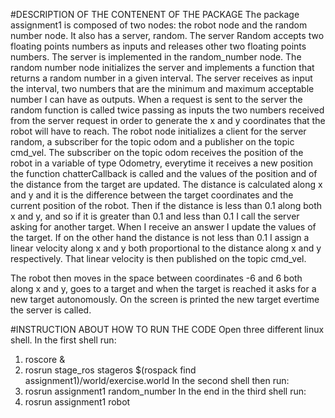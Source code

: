 #DESCRIPTION OF THE CONTENENT OF THE PACKAGE
The package assignment1 is composed of two nodes: the robot node and the random number node. It also has a server, random. 
The server Random accepts two floating points numbers as inputs and releases other two floating points numbers. 
The server is implemented in the random_number node.
The random number node initializes the server and implements a function that returns a random number in a given interval. The server receives as input the interval, two numbers that are the minimum and maximum acceptable number I can have as outputs.
When a request is sent to the server the random function is called twice passing as inputs the two numbers received from the server request in order to generate the x and y coordinates that the robot will have to reach. 
The robot node initializes a client for the server random, a subscriber for the topic odom and a publisher on the topic cmd_vel.
The subscriber on the topic odom receives the position of the robot in a variable of type Odometry, everytime it receives a new position the function chatterCallback is called and the values of the position and of the distance from the target are updated. The distance is calculated along x and y and it is the difference between the target coordinates and the current position of the robot. Then if the distance is less than 0.1 along both x and y, and so if it is greater than 0.1 and less than 0.1 I call the server asking for another target. When I receive an answer I update the values of the target. If on the other hand the distance is not less than 0.1 I assign a linear velocity along x and y both proportional to the distance along x and y respectively. That linear velocity is then published on the topic cmd_vel. 

The robot then moves in the space between coordinates -6 and 6 both along x and y, goes to a target and when the target is reached it asks for a new target autonomously. On the screen is printed the new target evertime the server is called.

#INSTRUCTION ABOUT HOW TO RUN THE CODE
Open three different linux shell.
In the first shell run:
1. roscore &
2. rosrun stage_ros stageros $(rospack find assignment1)/world/exercise.world
In the second shell then run:
3. rosrun assignment1 random_number
In the end in the third shell run:
4. rosrun assignment1 robot
